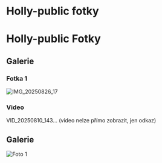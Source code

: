 # Holly-public fotky
# Holly-public Fotky

## Galerie

### Fotka 1
![IMG_20250826_17](IMG_20250826_17...) 

### Video
VID_20250810_143... (video nelze přímo zobrazit, jen odkaz)
## Galerie

![Foto 1](IMG_20250826_17.jpg)
